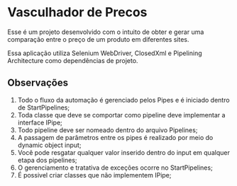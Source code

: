 # Vasculhador de Precos

  Esse é um projeto desenvolvido com o intuito de obter e gerar uma comparação entre o preço de
  um produto em diferentes sites.

  Essa aplicação utiliza Selenium WebDriver, ClosedXml e Pipelining Architecture como dependências
  de projeto.

## Observações

  1) Todo o fluxo da automação é gerenciado pelos Pipes e é iniciado dentro de StartPipelines;
  2) Toda classe que deve se comportar como pipeline deve implementar a interface IPipe;
  3) Todo pipeline deve ser nomeado dentro do arquivo Pipelines;
  4) A passagem de parâmetros entre os pipes é realizado por meio do dynamic object input;
  5) Você pode resgatar qualquer valor inserido dentro do input em qualquer etapa dos pipelines;
  6) O gerenciamento e tratativa de exceções ocorre no StartPipelines;
  7) É possivel criar classes que não implementem IPipe;

